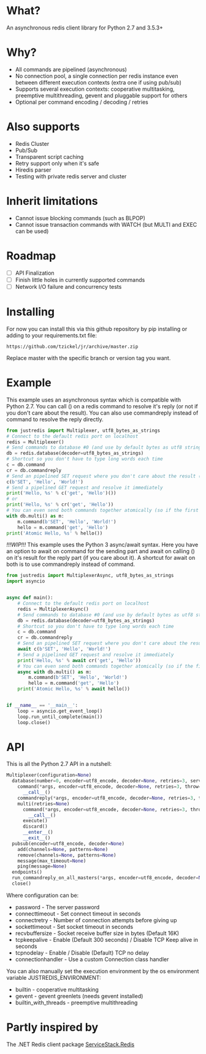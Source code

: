 # What?
An asynchronous redis client library for Python 2.7 and 3.5.3+  

# Why?
* All commands are pipelined (asynchronous)
* No connection pool, a single connection per redis instance even between different execution contexts (extra one if using pub/sub)
* Supports several execution contexts: cooperative multitasking, preemptive multithreading, gevent and pluggable support for others
* Optional per command encoding / decoding / retries

# Also supports
* Redis Cluster
* Pub/Sub
* Transparent script caching
* Retry support only when it's safe
* Hiredis parser
* Testing with private redis server and cluster

# Inherit limitations
* Cannot issue blocking commands (such as BLPOP)
* Cannot issue transaction commands with WATCH (but MULTI and EXEC can be used)

# Roadmap
- [ ] API Finalization
- [ ] Finish little holes in currently supported commands
- [ ] Network I/O failure and concurrency tests

# Installing
For now you can install this via this github repository by pip installing or adding to your requirements.txt file:

```
https://github.com/tzickel/jr/archive/master.zip
```

Replace master with the specific branch or version tag you want.

# Example
This example uses an asynchronous syntax which is compatible with Python 2.7. You can call () on a redis command to resolve it's reply (or not if you don't care about the result). You can also use commandreply instead of command to resolve the reply directly.

```python
from justredis import Multiplexer, utf8_bytes_as_strings
# Connect to the default redis port on localhost
redis = Multiplexer()
# Send commands to database #0 (and use by default bytes as utf8 strings decoder)
db = redis.database(decoder=utf8_bytes_as_strings)
# Shortcut so you don't have to type long words each time
c = db.command
cr = db.commandreply
# Send an pipelined SET request where you don't care about the result (You don't have to use bytes notation or caps)
c(b'SET', 'Hello', 'World!')
# Send a pipelined GET request and resolve it immediately
print('Hello, %s' % c('get', 'Hello')())
# or
print('Hello, %s' % cr('get', 'Hello'))
# You can even send both commands together atomically (so if the first fails the second won't run)
with db.multi() as m:
    m.command(b'SET', 'Hello', 'World!')
    hello = m.command('get', 'Hello')
print('Atomic Hello, %s' % hello())
```

*!!!WIP!!!* This example uses the Python 3 async/await syntax. Here you have an option to await on command for the sending part and await on calling () on it's result for the reply part (if you care about it). A shortcut for await on both is to use commandreply instead of command.

```python
from justredis import MultiplexerAsync, utf8_bytes_as_strings
import asyncio


async def main():
    # Connect to the default redis port on localhost
    redis = MultiplexerAsync()
    # Send commands to database #0 (and use by default bytes as utf8 strings decoder)
    db = redis.database(decoder=utf8_bytes_as_strings)
    # Shortcut so you don't have to type long words each time
    c = db.command
    cr = db.commandreply
    # Send an pipelined SET request where you don't care about the result (You don't have to use bytes notation or caps)
    await c(b'SET', 'Hello', 'World!')
    # Send a pipelined GET request and resolve it immediately
    print('Hello, %s' % await cr('get', 'Hello'))
    # You can even send both commands together atomically (so if the first fails the second won't run)
    async with db.multi() as m:
        m.command(b'SET', 'Hello', 'World!')
        hello = m.command('get', 'Hello')
    print('Atomic Hello, %s' % await hello())


if __name__ == '__main__':
    loop = asyncio.get_event_loop()
    loop.run_until_complete(main())
    loop.close()
```

# API
This is all the Python 2.7 API in a nutshell:

```python
Multiplexer(configuration=None)
  database(number=0, encoder=utf8_encode, decoder=None, retries=3, server=None)
    command(*args, encoder=utf8_encode, decoder=None, retries=3, throw=True)
      __call__()
    commandreply(*args, encoder=utf8_encode, decoder=None, retries=3, throw=True)
    multi(retries=None)
      command(*args, encoder=utf8_encode, decoder=None, retries=3, throw=True)
        __call__()
      execute()
      discard()
      __enter__()
      __exit__()
  pubsub(encoder=utf8_encode, decoder=None)
    add(channels=None, patterns=None)
    remove(channels=None, patterns=None)
    message(max_timeout=None)
    ping(message=None)
  endpoints()
  run_commandreply_on_all_masters(*args, encoder=utf8_encode, decoder=None, retries=3, server=None)
  close()
```

Where configuration can be:

* password - The server password
* connecttimeout - Set connect timeout in seconds
* connectretry - Number of connection attempts before giving up
* sockettimeout - Set socket timeout in seconds
* recvbuffersize - Socket receive buffer size in bytes (Default 16K)
* tcpkeepalive - Enable (Default 300 seconds) / Disable TCP Keep alive in seconds
* tcpnodelay - Enable / Disable (Default) TCP no delay
* connectionhandler - Use a custom Connection class handler

You can also manually set the execution environment by the os environment variable JUSTREDIS_ENVIRONMENT:

* builtin - cooperative multitasking
* gevent - gevent greenlets (needs gevent installed)
* builtin_with_threads - preemptive multithreading

# Partly inspired by
The .NET Redis client package [ServiceStack.Redis](https://stackexchange.github.io/StackExchange.Redis/)
